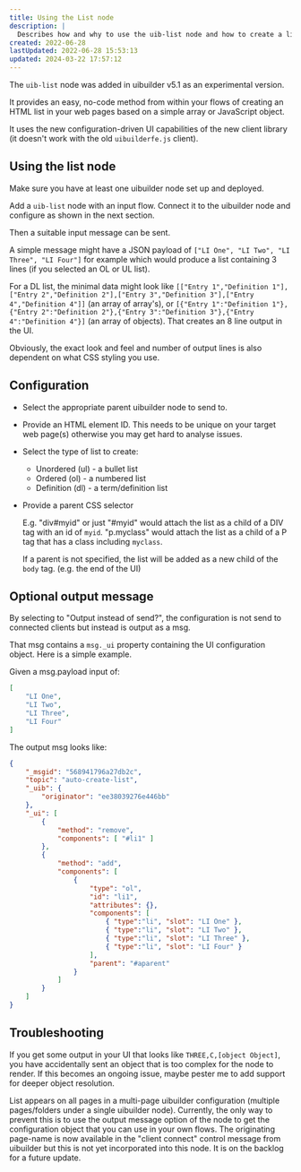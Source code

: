 ```yaml
---
title: Using the List node
description: |
  Describes how and why to use the uib-list node and how to create a list in your web page from an array.
created: 2022-06-28
lastUpdated: 2022-06-28 15:53:13
updated: 2024-03-22 17:57:12
---
```


The `uib-list` node was added in uibuilder v5.1 as an experimental version. 

It provides an easy, no-code method from within your flows of creating an HTML list in your web pages based on a simple array or JavaScript object.

It uses the new configuration-driven UI capabilities of the new client library (it doesn't work with the old `uibuilderfe.js` client).

## Using the list node

Make sure you have at least one uibuilder node set up and deployed.

Add a `uib-list` node with an input flow. Connect it to the uibuilder node and configure as shown in the next section.

Then a suitable input message can be sent. 

A simple message might have a JSON payload of `["LI One", "LI Two", "LI Three", "LI Four"]` for example which would produce a list containing 3 lines (if you selected an OL or UL list).

For a DL list, the minimal data might look like `[["Entry 1","Definition 1"],["Entry 2","Definition 2"],["Entry 3","Definition 3"],["Entry 4","Definition 4"]]` (an array of array's), or `[{"Entry 1":"Definition 1"},{"Entry 2":"Definition 2"},{"Entry 3":"Definition 3"},{"Entry 4":"Definition 4"}]` (an array of objects). That creates an 8 line output in the UI.

Obviously, the exact look and feel and number of output lines is also dependent on what CSS styling you use.

## Configuration

* Select the appropriate parent uibuilder node to send to.

* Provide an HTML element ID. This needs to be unique on your target web page(s) otherwise you may get hard to analyse issues.

* Select the type of list to create:

  * Unordered (ul) - a bullet list
  * Ordered (ol) - a numbered list
  * Definition (dl) - a term/definition list

* Provide a parent CSS selector

  E.g. "div#myid" or just "#myid" would attach the list as a child of a DIV tag with an id of `myid`.
  "p.myclass" would attach the list as a child of a P tag that has a class including `myclass`.

  If a parent is not specified, the list will be added as a new child of the <code>body</code> tag. (e.g. the end of the UI)

## Optional output message

By selecting to "Output instead of send?", the configuration is not send to connected clients but instead is output as a msg.

That msg contains a `msg._ui` property containing the UI configuration object. Here is a simple example.

Given a msg.payload input of:

```json
[
    "LI One",
    "LI Two",
    "LI Three",
    "LI Four"
]
```

The output msg looks like:

```json
{
    "_msgid": "568941796a27db2c",
    "topic": "auto-create-list",
    "_uib": {
        "originator": "ee38039276e446bb"
    },
    "_ui": [
        {
            "method": "remove",
            "components": [ "#li1" ]
        },
        {
            "method": "add",
            "components": [
                {
                    "type": "ol",
                    "id": "li1",
                    "attributes": {},
                    "components": [
                        { "type":"li", "slot": "LI One" },
                        { "type":"li", "slot": "LI Two" },
                        { "type":"li", "slot": "LI Three" },
                        { "type":"li", "slot": "LI Four" }
                    ],
                    "parent": "#aparent"
                }
            ]
        }
    ]
}
```

## Troubleshooting

If you get some output in your UI that looks like `THREE,C,[object Object]`, you have accidentally sent an object that is too complex for the node to render. If this becomes an ongoing issue, maybe pester me to add support for deeper object resolution.

List appears on all pages in a multi-page uibuilder configuration (multiple pages/folders under a single uibuilder node). Currently, the only way to prevent this is to use the output message option of the node to get the configuration object that you can use in your own flows. The originating page-name is now available in the "client connect" control message from uibuilder but this is not yet incorporated into this node. It is on the backlog for a future update.